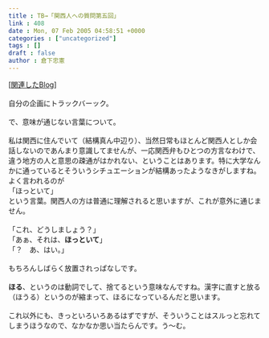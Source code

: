 ```yaml
---
title : TB→「関西人への質問第五回」
link : 408
date : Mon, 07 Feb 2005 04:58:51 +0000
categories : ["uncategorized"]
tags : []
draft : false
author : 倉下忠憲
---
```


[<A HREF="http://www.doblog.com/weblog/BlogServlet?userid=6947&blogid=987770#987770" TARGET="_blank">関連したBlog</A>]<BR><BR>自分の企画にトラックバーック。<BR><BR>で、意味が通じない言葉について。<BR><BR>私は関西に住んでいて（結構真ん中辺り）、当然日常もほとんど関西人としか会話しないのであんまり意識してませんが、一応関西弁もひとつの方言なわけで、違う地方の人と意思の疎通がはかれない、ということはあります。特に大学なんかに通っているとそういうシチュエーションが結構あったようなきがしますね。<BR>よく言われるのが<BR>「ほっといて」<BR>という言葉。関西人の方は普通に理解されると思いますが、これが意外に通じません。<BR><BR>「これ、どうしましょう？」<BR>「あぁ、それは、<B>ほっといて</B>」<BR>「？　あ、はい。」<BR><BR>もちろんしばらく放置されっぱなしです。<BR><BR><B>ほる</B>、というのは動詞でして、捨てるという意味なんですね。漢字に直すと放る（ほうる）というのが縮まって、ほるになっているんだと思います。<BR><BR>これ以外にも、きっといろいろあるはずですが、そういうことはスルっと忘れてしまうほうなので、なかなか思い当たらんです。う～む。<br><br>
